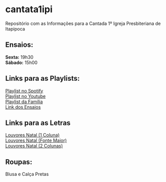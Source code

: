 # cantata1ipi
Repositório com as Informações para a Cantada 1º Igreja Presbiteriana de Itapipoca

## Ensaios:
**Sexta:** 19h30\
**Sábado:** 15h00

## Links para as Playlists:
[Playlist no Spotify](https://open.spotify.com/playlist/5U27tWMWQcE4O1JtdCOkee?si=C1QQQ0InSpG5qb_7EfjvyA&utm_source=copy-link)\
[Playlist no Youtube](https://www.youtube.com/playlist?list=PLkIWaBtppqJiuo2hnw31z43Q1CP083AZP)\
[Playlist da Família](https://youtube.com/playlist?list=PLkIWaBtppqJijQP-lyFGRROmO5YSbdu8I)\
[Link dos Ensaios](https://www.youtube.com/playlist?list=PLkIWaBtppqJiueXI8rI6CwnbOyUG-SYsK)

## Links para as Letras
[Louvores Natal (1 Coluna)](https://drive.google.com/uc?export=download&id=1dtZOTvQzL__RxyaU45jv4O_HrmcooUC3)\
[Louvores Natal (Fonte Maior)](https://drive.google.com/uc?export=download&id=1dtTfwyuf5n7PA-1EbW6Y6H2MLJuA2wqr)\
[Louvores Natal (2 Colunas)](https://drive.google.com/uc?export=download&id=1dtA3YYAAUeYZyrQs7r53z9MJ3qtO6-7m)

## Roupas:
Blusa e Calça Pretas
